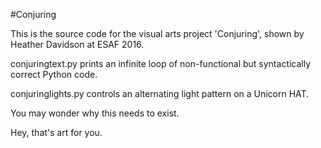 #Conjuring

This is the source code for the visual arts project 'Conjuring', shown by Heather Davidson at ESAF 2016.

conjuringtext.py prints an infinite loop of non-functional but syntactically correct Python code.

conjuringlights.py controls an alternating light pattern on a Unicorn HAT.

You may wonder why this needs to exist.

Hey, that's art for you.
